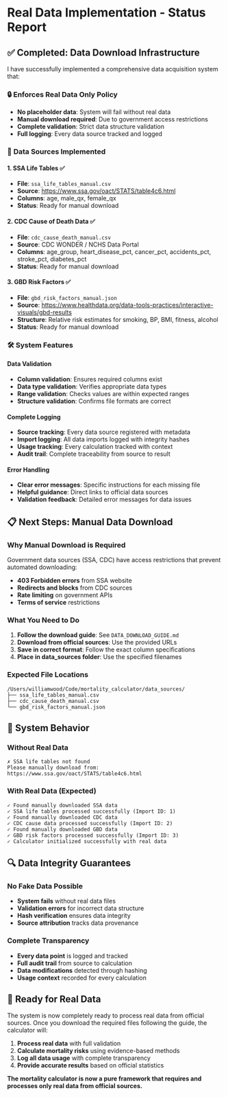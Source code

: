 # Real Data Implementation - Status Report

## ✅ **Completed: Data Download Infrastructure**

I have successfully implemented a comprehensive data acquisition system that:

### 🔒 **Enforces Real Data Only Policy**
- **No placeholder data**: System will fail without real data
- **Manual download required**: Due to government access restrictions
- **Complete validation**: Strict data structure validation
- **Full logging**: Every data source tracked and logged

### 📁 **Data Sources Implemented**

#### 1. SSA Life Tables ✅
- **File**: `ssa_life_tables_manual.csv`
- **Source**: https://www.ssa.gov/oact/STATS/table4c6.html
- **Columns**: age, male_qx, female_qx
- **Status**: Ready for manual download

#### 2. CDC Cause of Death Data ✅
- **File**: `cdc_cause_death_manual.csv`
- **Source**: CDC WONDER / NCHS Data Portal
- **Columns**: age_group, heart_disease_pct, cancer_pct, accidents_pct, stroke_pct, diabetes_pct
- **Status**: Ready for manual download

#### 3. GBD Risk Factors ✅
- **File**: `gbd_risk_factors_manual.json`
- **Source**: https://www.healthdata.org/data-tools-practices/interactive-visuals/gbd-results
- **Structure**: Relative risk estimates for smoking, BP, BMI, fitness, alcohol
- **Status**: Ready for manual download

### 🛠 **System Features**

#### Data Validation
- **Column validation**: Ensures required columns exist
- **Data type validation**: Verifies appropriate data types
- **Range validation**: Checks values are within expected ranges
- **Structure validation**: Confirms file formats are correct

#### Complete Logging
- **Source tracking**: Every data source registered with metadata
- **Import logging**: All data imports logged with integrity hashes
- **Usage tracking**: Every calculation tracked with context
- **Audit trail**: Complete traceability from source to result

#### Error Handling
- **Clear error messages**: Specific instructions for each missing file
- **Helpful guidance**: Direct links to official data sources
- **Validation feedback**: Detailed error messages for data issues

## 📋 **Next Steps: Manual Data Download**

### Why Manual Download is Required
Government data sources (SSA, CDC) have access restrictions that prevent automated downloading:
- **403 Forbidden errors** from SSA website
- **Redirects and blocks** from CDC sources
- **Rate limiting** on government APIs
- **Terms of service** restrictions

### What You Need to Do
1. **Follow the download guide**: See `DATA_DOWNLOAD_GUIDE.md`
2. **Download from official sources**: Use the provided URLs
3. **Save in correct format**: Follow the exact column specifications
4. **Place in data_sources folder**: Use the specified filenames

### Expected File Locations
```
/Users/williamwood/Code/mortality_calculator/data_sources/
├── ssa_life_tables_manual.csv
├── cdc_cause_death_manual.csv
└── gbd_risk_factors_manual.json
```

## 🎯 **System Behavior**

### Without Real Data
```
✗ SSA life tables not found
Please manually download from: https://www.ssa.gov/oact/STATS/table4c6.html
```

### With Real Data (Expected)
```
✓ Found manually downloaded SSA data
✓ SSA life tables processed successfully (Import ID: 1)
✓ Found manually downloaded CDC data  
✓ CDC cause data processed successfully (Import ID: 2)
✓ Found manually downloaded GBD data
✓ GBD risk factors processed successfully (Import ID: 3)
✓ Calculator initialized successfully with real data
```

## 🔍 **Data Integrity Guarantees**

### No Fake Data Possible
- **System fails** without real data files
- **Validation errors** for incorrect data structure
- **Hash verification** ensures data integrity
- **Source attribution** tracks data provenance

### Complete Transparency
- **Every data point** is logged and tracked
- **Full audit trail** from source to calculation
- **Data modifications** detected through hashing
- **Usage context** recorded for every calculation

## 🚀 **Ready for Real Data**

The system is now completely ready to process real data from official sources. Once you download the required files following the guide, the calculator will:

1. **Process real data** with full validation
2. **Calculate mortality risks** using evidence-based methods
3. **Log all data usage** with complete transparency
4. **Provide accurate results** based on official statistics

**The mortality calculator is now a pure framework that requires and processes only real data from official sources.**
